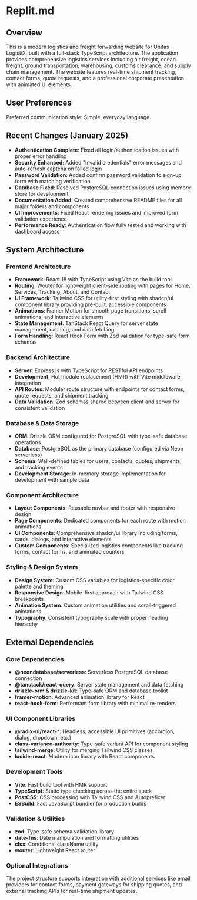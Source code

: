 # Replit.md

## Overview

This is a modern logistics and freight forwarding website for Unitas LogistiX, built with a full-stack TypeScript architecture. The application provides comprehensive logistics services including air freight, ocean freight, ground transportation, warehousing, customs clearance, and supply chain management. The website features real-time shipment tracking, contact forms, quote requests, and a professional corporate presentation with animated UI elements.

## User Preferences

Preferred communication style: Simple, everyday language.

## Recent Changes (January 2025)

- **Authentication Complete**: Fixed all login/authentication issues with proper error handling
- **Security Enhanced**: Added "Invalid credentials" error messages and auto-refresh captcha on failed login
- **Password Validation**: Added confirm password validation to sign-up form with matching verification
- **Database Fixed**: Resolved PostgreSQL connection issues using memory store for development
- **Documentation Added**: Created comprehensive README files for all major folders and components
- **UI Improvements**: Fixed React rendering issues and improved form validation experience
- **Performance Ready**: Authentication flow fully tested and working with dashboard access

## System Architecture

### Frontend Architecture
- **Framework**: React 18 with TypeScript using Vite as the build tool
- **Routing**: Wouter for lightweight client-side routing with pages for Home, Services, Tracking, About, and Contact
- **UI Framework**: Tailwind CSS for utility-first styling with shadcn/ui component library providing pre-built, accessible components
- **Animations**: Framer Motion for smooth page transitions, scroll animations, and interactive elements
- **State Management**: TanStack React Query for server state management, caching, and data fetching
- **Form Handling**: React Hook Form with Zod validation for type-safe form schemas

### Backend Architecture
- **Server**: Express.js with TypeScript for RESTful API endpoints
- **Development**: Hot module replacement (HMR) with Vite middleware integration
- **API Routes**: Modular route structure with endpoints for contact forms, quote requests, and shipment tracking
- **Data Validation**: Zod schemas shared between client and server for consistent validation

### Database & Data Storage
- **ORM**: Drizzle ORM configured for PostgreSQL with type-safe database operations
- **Database**: PostgreSQL as the primary database (configured via Neon serverless)
- **Schema**: Well-defined tables for users, contacts, quotes, shipments, and tracking events
- **Development Storage**: In-memory storage implementation for development with sample data

### Component Architecture
- **Layout Components**: Reusable navbar and footer with responsive design
- **Page Components**: Dedicated components for each route with motion animations
- **UI Components**: Comprehensive shadcn/ui library including forms, cards, dialogs, and interactive elements
- **Custom Components**: Specialized logistics components like tracking forms, contact forms, and animated counters

### Styling & Design System
- **Design System**: Custom CSS variables for logistics-specific color palette and theming
- **Responsive Design**: Mobile-first approach with Tailwind CSS breakpoints
- **Animation System**: Custom animation utilities and scroll-triggered animations
- **Typography**: Consistent typography scale with proper heading hierarchy

## External Dependencies

### Core Dependencies
- **@neondatabase/serverless**: Serverless PostgreSQL database connection
- **@tanstack/react-query**: Server state management and data fetching
- **drizzle-orm & drizzle-kit**: Type-safe ORM and database toolkit
- **framer-motion**: Advanced animation library for React
- **react-hook-form**: Performant form library with minimal re-renders

### UI Component Libraries
- **@radix-ui/react-***: Headless, accessible UI primitives (accordion, dialog, dropdown, etc.)
- **class-variance-authority**: Type-safe variant API for component styling
- **tailwind-merge**: Utility for merging Tailwind CSS classes
- **lucide-react**: Modern icon library with React components

### Development Tools
- **Vite**: Fast build tool with HMR support
- **TypeScript**: Static type checking across the entire stack
- **PostCSS**: CSS processing with Tailwind CSS and Autoprefixer
- **ESBuild**: Fast JavaScript bundler for production builds

### Validation & Utilities
- **zod**: Type-safe schema validation library
- **date-fns**: Date manipulation and formatting utilities
- **clsx**: Conditional className utility
- **wouter**: Lightweight React router

### Optional Integrations
The project structure supports integration with additional services like email providers for contact forms, payment gateways for shipping quotes, and external tracking APIs for real-time shipment updates.